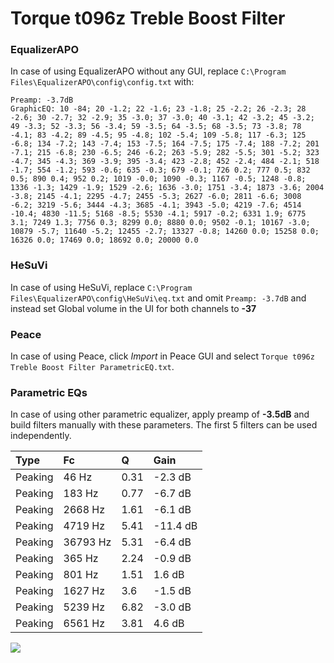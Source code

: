 # Torque t096z Treble Boost Filter

### EqualizerAPO
In case of using EqualizerAPO without any GUI, replace `C:\Program Files\EqualizerAPO\config\config.txt`
with:
```
Preamp: -3.7dB
GraphicEQ: 10 -84; 20 -1.2; 22 -1.6; 23 -1.8; 25 -2.2; 26 -2.3; 28 -2.6; 30 -2.7; 32 -2.9; 35 -3.0; 37 -3.0; 40 -3.1; 42 -3.2; 45 -3.2; 49 -3.3; 52 -3.3; 56 -3.4; 59 -3.5; 64 -3.5; 68 -3.5; 73 -3.8; 78 -4.1; 83 -4.2; 89 -4.5; 95 -4.8; 102 -5.4; 109 -5.8; 117 -6.3; 125 -6.8; 134 -7.2; 143 -7.4; 153 -7.5; 164 -7.5; 175 -7.4; 188 -7.2; 201 -7.1; 215 -6.8; 230 -6.5; 246 -6.2; 263 -5.9; 282 -5.5; 301 -5.2; 323 -4.7; 345 -4.3; 369 -3.9; 395 -3.4; 423 -2.8; 452 -2.4; 484 -2.1; 518 -1.7; 554 -1.2; 593 -0.6; 635 -0.3; 679 -0.1; 726 0.2; 777 0.5; 832 0.5; 890 0.4; 952 0.2; 1019 -0.0; 1090 -0.3; 1167 -0.5; 1248 -0.8; 1336 -1.3; 1429 -1.9; 1529 -2.6; 1636 -3.0; 1751 -3.4; 1873 -3.6; 2004 -3.8; 2145 -4.1; 2295 -4.7; 2455 -5.3; 2627 -6.0; 2811 -6.6; 3008 -6.2; 3219 -5.6; 3444 -4.3; 3685 -4.1; 3943 -5.0; 4219 -7.6; 4514 -10.4; 4830 -11.5; 5168 -8.5; 5530 -4.1; 5917 -0.2; 6331 1.9; 6775 3.1; 7249 1.3; 7756 0.3; 8299 0.0; 8880 0.0; 9502 -0.1; 10167 -3.0; 10879 -5.7; 11640 -5.2; 12455 -2.7; 13327 -0.8; 14260 0.0; 15258 0.0; 16326 0.0; 17469 0.0; 18692 0.0; 20000 0.0
```

### HeSuVi
In case of using HeSuVi, replace `C:\Program Files\EqualizerAPO\config\HeSuVi\eq.txt` and omit `Preamp:
-3.7dB` and instead set Global volume in the UI for both channels to **-37**

### Peace
In case of using Peace, click *Import* in Peace GUI and select `Torque t096z Treble Boost Filter ParametricEQ.txt`.

### Parametric EQs
In case of using other parametric equalizer, apply preamp of **-3.5dB** and build filters manually with
these parameters. The first 5 filters can be used independently.

| Type    | Fc       |    Q | Gain     |
|:--------|:---------|:-----|:---------|
| Peaking | 46 Hz    | 0.31 | -2.3 dB  |
| Peaking | 183 Hz   | 0.77 | -6.7 dB  |
| Peaking | 2668 Hz  | 1.61 | -6.1 dB  |
| Peaking | 4719 Hz  | 5.41 | -11.4 dB |
| Peaking | 36793 Hz | 5.31 | -6.4 dB  |
| Peaking | 365 Hz   | 2.24 | -0.9 dB  |
| Peaking | 801 Hz   | 1.51 | 1.6 dB   |
| Peaking | 1627 Hz  | 3.6  | -1.5 dB  |
| Peaking | 5239 Hz  | 6.82 | -3.0 dB  |
| Peaking | 6561 Hz  | 3.81 | 4.6 dB   |

![](https://raw.githubusercontent.com/jaakkopasanen/AutoEq/master/results/innerfidelity/sbaf-serious/Torque%20t096z%20Treble%20Boost%20Filter/Torque%20t096z%20Treble%20Boost%20Filter.png)